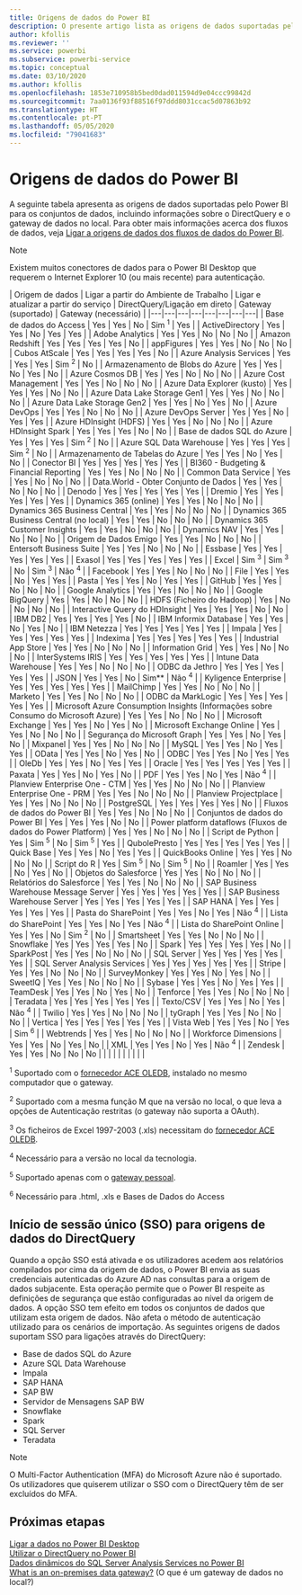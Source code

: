 ```yaml
---
title: Origens de dados do Power BI
description: O presente artigo lista as origens de dados suportadas pelo Power BI, incluindo informações sobre o DirectQuery e o gateway de dados no local.
author: kfollis
ms.reviewer: ''
ms.service: powerbi
ms.subservice: powerbi-service
ms.topic: conceptual
ms.date: 03/10/2020
ms.author: kfollis
ms.openlocfilehash: 1853e710958b5bed0dad011594d9e04ccc99842d
ms.sourcegitcommit: 7aa0136f93f88516f97ddd8031ccac5d07863b92
ms.translationtype: HT
ms.contentlocale: pt-PT
ms.lasthandoff: 05/05/2020
ms.locfileid: "79041683"
---
```

# <a name="power-bi-data-sources"></a>Origens de dados do Power BI

A seguinte tabela apresenta as origens de dados suportadas pelo Power BI para os conjuntos de dados, incluindo informações sobre o DirectQuery e o gateway de dados no local. Para obter mais informações acerca dos fluxos de dados, veja [Ligar a origens de dados dos fluxos de dados do Power BI](service-dataflows-data-sources.md).

> [!NOTE]
> Existem muitos conectores de dados para o Power BI Desktop que requerem o Internet Explorer 10 (ou mais recente) para autenticação. 


| Origem de dados | Ligar a partir do Ambiente de Trabalho | Ligar e atualizar a partir do serviço | DirectQuery/Ligação em direto | Gateway (suportado) | Gateway (necessário) |
|---|---|---|---|---|---|---|---|
| Base de dados do Access | Yes | Yes | No | Sim <sup>1</sup> | Yes |
| ActiveDirectory | Yes | Yes | No | Yes | Yes |
| Adobe Analytics | Yes | Yes | No | No | No |
| Amazon Redshift | Yes | Yes | Yes | Yes | No |
| appFigures | Yes | Yes | No | No | No |
| Cubos AtScale | Yes | Yes | Yes | Yes | No |
| Azure Analysis Services | Yes | Yes | Yes | Sim <sup>2</sup> | No |
| Armazenamento de Blobs do Azure | Yes | Yes | No | Yes | No |
| Azure Cosmos DB | Yes | Yes | No | No | No |
| Azure Cost Management | Yes | Yes | No | No | No |
| Azure Data Explorer (kusto) | Yes | Yes | Yes | No | No |
| Azure Data Lake Storage Gen1 | Yes | Yes | No | No | No |
| Azure Data Lake Storage Gen2 | Yes | Yes | No | Yes | No |
| Azure DevOps | Yes | Yes | No | No | No |
| Azure DevOps Server | Yes | Yes | No | Yes | Yes |
| Azure HDInsight (HDFS) | Yes | Yes | No | No | No |
| Azure HDInsight Spark | Yes | Yes | Yes | No | No |
| Base de dados SQL do Azure | Yes | Yes | Yes | Sim <sup>2</sup> | No |
| Azure SQL Data Warehouse | Yes | Yes | Yes | Sim <sup>2</sup> | No |
| Armazenamento de Tabelas do Azure | Yes | Yes | No | Yes | No |
| Conector BI | Yes | Yes | Yes | Yes | Yes |
| BI360 - Budgeting & Financial Reporting | Yes | Yes | No | No | No |
| Common Data Service | Yes | Yes | No | No | No |
| Data.World - Obter Conjunto de Dados | Yes | Yes | No | No | No |
| Denodo | Yes | Yes | Yes | Yes | Yes |
| Dremio | Yes | Yes | Yes | Yes | Yes |
| Dynamics 365 (online) | Yes | Yes | No | No | No |
| Dynamics 365 Business Central | Yes | Yes | No | No | No |
| Dynamics 365 Business Central (no local) | Yes | Yes | No | No | No |
| Dynamics 365 Customer Insights | Yes | Yes | No | No | No |
| Dynamics NAV | Yes | Yes | No | No | No |
| Origem de Dados Emigo | Yes | Yes | No | No | No |
| Entersoft Business Suite | Yes | Yes | No | No | No |
| Essbase | Yes | Yes | Yes | Yes | Yes |
| Exasol | Yes | Yes | Yes | Yes | Yes |
| Excel | Sim <sup>3</sup> | Sim <sup>3</sup> | No | Sim <sup>3</sup> | Não <sup>4</sup> |
| Facebook | Yes | Yes | No | No | No |
| File | Yes | Yes | No | Yes | Yes |
| Pasta | Yes | Yes | No | Yes | Yes |
| GitHub | Yes | Yes | No | No | No |
| Google Analytics | Yes | Yes | No | No | No |
| Google BigQuery | Yes | Yes | No | No | No |
| HDFS (Ficheiro do Hadoop) | Yes | No | No | No | No |
| Interactive Query do HDInsight | Yes | Yes | Yes | No | No |
| IBM DB2 | Yes | Yes | Yes | Yes | No |
| IBM Informix Database | Yes | Yes | No | Yes | No |
| IBM Netezza | Yes | Yes | Yes | Yes | Yes |
| Impala | Yes | Yes | Yes | Yes | Yes |
| Indexima | Yes | Yes | Yes | Yes | Yes |
| Industrial App Store | Yes | Yes | No | No | No |
| Information Grid | Yes | Yes | No | No | No |
| InterSystems IRIS | Yes | Yes | Yes | Yes | Yes |
| Intune Data Warehouse | Yes | Yes | No | No | No |
| ODBC da Jethro | Yes | Yes | Yes | Yes | Yes |
| JSON | Yes | Yes | No | Sim** | Não <sup>4</sup> |
| Kyligence Enterprise | Yes | Yes | Yes | Yes | Yes |
| MailChimp | Yes | Yes | No | No | No |
| Marketo | Yes | Yes | No | No | No |
| ODBC da MarkLogic | Yes | Yes | Yes | Yes | Yes |
| Microsoft Azure Consumption Insights (Informações sobre Consumo do Microsoft Azure) | Yes | Yes | No | No | No |
| Microsoft Exchange | Yes | Yes | No | Yes | No |
| Microsoft Exchange Online | Yes | Yes | No | No | No |
| Segurança do Microsoft Graph | Yes | Yes | No | Yes | No |
| Mixpanel | Yes | Yes | No | No | No |
| MySQL | Yes | Yes | No | Yes | Yes |
| OData | Yes | Yes | No | Yes | No |
| ODBC | Yes | Yes | No | Yes | Yes |
| OleDb | Yes | Yes | No | Yes | Yes |
| Oracle | Yes | Yes | Yes | Yes | Yes |
| Paxata | Yes | Yes | No | Yes | No |
| PDF | Yes | Yes | No | Yes | Não <sup>4</sup> |
| Planview Enterprise One - CTM | Yes | Yes | No | No | No |
| Planview Enterprise One - PRM | Yes | Yes | No | No | No |
| Planview Projectplace | Yes | Yes | No | No | No |
| PostgreSQL | Yes | Yes | Yes | Yes | No |
| Fluxos de dados do Power BI | Yes | Yes | No | No | No |
| Conjuntos de dados do Power BI | Yes | Yes | Yes | No | No |
| Power platform dataflows (Fluxos de dados do Power Platform) | Yes | Yes | No | No | No |
| Script de Python | Yes | Sim <sup>5</sup> | No | Sim <sup>5</sup> | Yes |
| QubolePresto | Yes | Yes | Yes | Yes | Yes |
| Quick Base | Yes | Yes | No | Yes | Yes |
| QuickBooks Online | Yes | Yes | No | No | No |
| Script do R | Yes | Sim <sup>5</sup> | No | Sim <sup>5</sup> | No |
| Roamler | Yes | Yes | No | Yes | No |
| Objetos do Salesforce | Yes | Yes | No | No | No |
| Relatórios do Salesforce | Yes | Yes | No | No | No |
| SAP Business Warehouse Message Server | Yes | Yes | Yes | Yes | Yes |
| SAP Business Warehouse Server | Yes | Yes | Yes | Yes | Yes |
| SAP HANA | Yes | Yes | Yes | Yes | Yes |
| Pasta do SharePoint | Yes | Yes | No | Yes | Não <sup>4</sup> |
| Lista do SharePoint | Yes | Yes | No | Yes | Não <sup>4</sup> |
| Lista do SharePoint Online | Yes | Yes | No | Sim <sup>2</sup> | No |
| Smartsheet | Yes | Yes | No | No | No |
| Snowflake | Yes | Yes | Yes | Yes | No |
| Spark | Yes | Yes | Yes | Yes | No |
| SparkPost | Yes | Yes | No | No | No |
| SQL Server | Yes | Yes | Yes | Yes | Yes |
| SQL Server Analysis Services | Yes | Yes | Yes | Yes | Yes |
| Stripe | Yes | Yes | No | No | No |
| SurveyMonkey | Yes | Yes | No | Yes | No |
| SweetIQ | Yes | Yes | No | No | No |
| Sybase | Yes | Yes | No | Yes | Yes |
| TeamDesk | Yes | Yes | No | Yes | No |
| Tenforce | Yes | Yes | No | No | No |
| Teradata | Yes | Yes | Yes | Yes | Yes |
| Texto/CSV | Yes | Yes | No | Yes | Não <sup>4</sup> |
| Twilio | Yes | Yes | No | No | No |
| tyGraph | Yes | Yes | No | No | No |
| Vertica | Yes | Yes | Yes | Yes | Yes |
| Vista Web | Yes | Yes | No | Yes | Sim <sup>6</sup> |
| Webtrends | Yes | Yes | No | No | No |
| Workforce Dimensions | Yes | Yes | No | Yes | No |
| XML | Yes | Yes | No | Yes | Não <sup>4</sup> |
| Zendesk | Yes | Yes | No | No | No |
| | | | | | | | |

<sup>1</sup> Suportado com o [fornecedor ACE OLEDB](https://www.microsoft.com/download/details.aspx?id=54920), instalado no mesmo computador que o gateway.

<sup>2</sup> Suportado com a mesma função M que na versão no local, o que leva a opções de Autenticação restritas (o gateway não suporta a OAuth).

<sup>3</sup> Os ficheiros de Excel 1997-2003 (.xls) necessitam do [fornecedor ACE OLEDB](https://www.microsoft.com/download/details.aspx?id=54920).

<sup>4</sup> Necessário para a versão no local da tecnologia.

<sup>5</sup> Suportado apenas com o [gateway pessoal](service-gateway-personal-mode.md).

<sup>6</sup> Necessário para .html, .xls e Bases de Dados do Access

## <a name="single-sign-on-sso-for-directquery-sources"></a>Início de sessão único (SSO) para origens de dados do DirectQuery

Quando a opção SSO está ativada e os utilizadores acedem aos relatórios compilados por cima da origem de dados, o Power BI envia as suas credenciais autenticadas do Azure AD nas consultas para a origem de dados subjacente. Esta operação permite que o Power BI respeite as definições de segurança que estão configuradas ao nível da origem de dados.
A opção SSO tem efeito em todos os conjuntos de dados que utilizam esta origem de dados. Não afeta o método de autenticação utilizado para os cenários de importação. As seguintes origens de dados suportam SSO para ligações através do DirectQuery:

- Base de dados SQL do Azure
- Azure SQL Data Warehouse
- Impala
- SAP HANA
- SAP BW
- Servidor de Mensagens SAP BW
- Snowflake
- Spark
- SQL Server
- Teradata

> [!Note]
> O Multi-Factor Authentication (MFA) do Microsoft Azure não é suportado. Os utilizadores que quiserem utilizar o SSO com o DirectQuery têm de ser excluídos do MFA.

## <a name="next-steps"></a>Próximas etapas

[Ligar a dados no Power BI Desktop](desktop-quickstart-connect-to-data.md)  
[Utilizar o DirectQuery no Power BI](desktop-directquery-about.md)  
[Dados dinâmicos do SQL Server Analysis Services no Power BI](sql-server-analysis-services-tabular-data.md)  
[What is an on-premises data gateway?](service-gateway-onprem.md) (O que é um gateway de dados no local?)  
